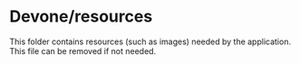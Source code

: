 # Devone/resources

This folder contains resources (such as images) needed by the application. This file can
be removed if not needed.
